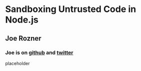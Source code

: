 # Sandboxing Untrusted Code in Node.js
## Joe Rozner
### Joe is on [github](https://github.com/jrozner/) and [twitter](https://twitter.com/jrozner)

placeholder


